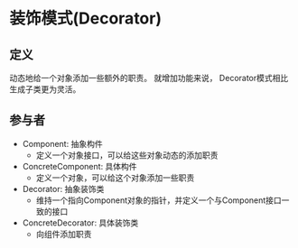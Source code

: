 # 装饰模式(Decorator)



## 定义

动态地给一个对象添加一些额外的职责。 就增加功能来说， Decorator模式相比生成子类更为灵活。



## 参与者

- Component: 抽象构件
  - 定义一个对象接口，可以给这些对象动态的添加职责
- ConcreteComponent: 具体构件
  - 定义一个对象，可以给这个对象添加一些职责
- Decorator: 抽象装饰类
  - 维持一个指向Component对象的指针，并定义一个与Component接口一致的接口
- ConcreteDecorator: 具体装饰类
  - 向组件添加职责
